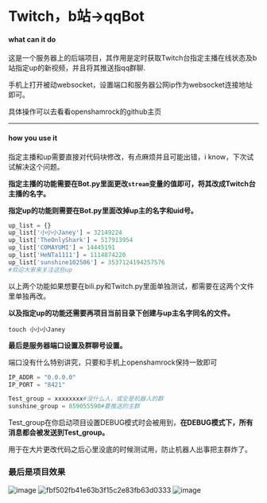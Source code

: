 # Twitch，b站->qqBot

#### what can it do

这是一个服务器上的后端项目，其作用是定时获取Twitch台指定主播在线状态及b站指定up的新视频，并且将其推送指qq群聊.

手机上打开被动websocket，设置端口和服务器公网ip作为websocket连接地址即可。

具体操作可以去看看openshamrock的github主页

___

#### how you use it

指定主播和up需要直接对代码块修改，有点麻烦并且可能出错，i know，下次试试解决这个问题。

__指定主播的功能需要在Bot.py里面更改`stream`变量的值即可，将其改成Twitch台主播的名字。__

__指定up的功能则需要在Bot.py里面改掉up主的名字和uid号。__

```python
up_list = {}
up_list['小小小Janey'] = 32149224
up_list['TheOnlyShark'] = 517913954
up_list['COMAYUMI'] = 14445191
up_list['HeNTa1111'] = 1114874220
up_list['sunshine102506'] = 3537124194257576
#欢迎大家来关注这些up
```

以上两个功能如果想要在bili.py和Twitch.py里面单独测试，都需要在这两个文件里单独再改。

**以及指定up的功能还需要再项目当前目录下创建与up主名字同名的文件。**

```shell
touch 小小小Janey
```

**最后是服务器端口设置及群聊号设置。**

端口没有什么特别讲究，只要和手机上openshamrock保持一致即可

```python
IP_ADDR = "0.0.0.0"
IP_PORT = "8421"

Test_group = xxxxxxxx#没什么人，或全是机器人的群
sunshine_group = 859055590#要推送的主群
```

Test_group在你启动项目设置DEBUG模式时会被用到，**在DEBUG模式下，所有消息都会被发送到Test_group。**

用于在大片更改代码之后心里没底的时候测试用，防止机器人出事把主群炸了。
### 最后是项目效果

![image](https://github.com/dbgbgtf1/Twitch-bili--QQBot/assets/149954065/6e1eb501-4fa8-44ca-a801-2987bcd8be04)
![fbf502fb41e63b3f15c2e83fb63d0333](https://github.com/dbgbgtf1/Twitch-bili--QQBot/assets/149954065/5e852ff7-c0f3-40ac-9ca7-b90615197d94)
![image](https://github.com/dbgbgtf1/Twitch-bili--QQBot/assets/149954065/b1022163-c269-4164-a6ae-8e0eefa58985)




